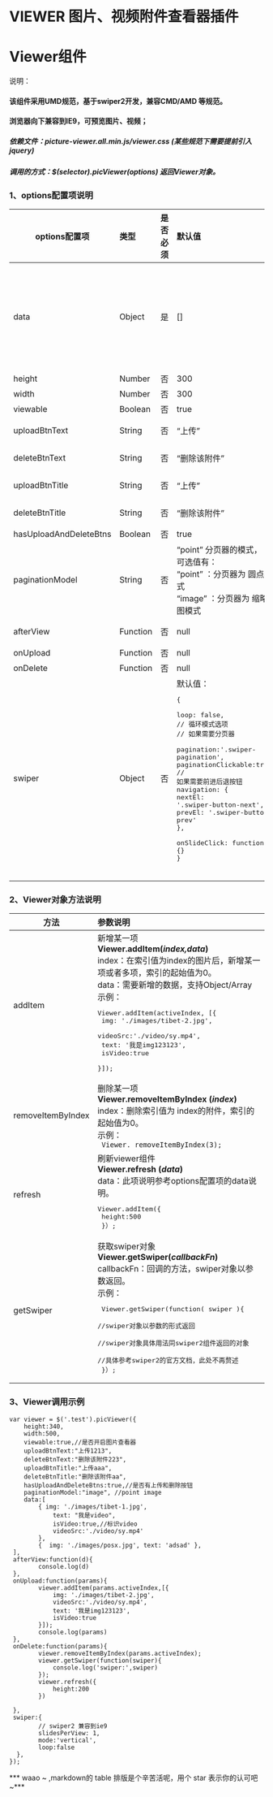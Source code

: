 # VIEWER 图片、视频附件查看器插件
# Viewer组件

说明：
#### 该组件采用UMD规范，基于swiper2开发，兼容CMD/AMD 等规范。
#### 浏览器向下兼容到IE9，可预览图片、视频；
##### 依赖文件：picture-viewer.all.min.js/viewer.css (某些规范下需要提前引入jquery)
##### 调用的方式：$(selector).picViewer(options) 返回Viewer对象。
### 1、options配置项说明
options配置项 | 类型	| 是否必须 | 默认值 | 参数说明
---|:--|:--|:--|:--
 data | Object| 是 | [] | 组件的数据源，如：<pre> [ <br>{img: ”../img/1.png”, text:”我是文字1” },  <br/>{ <br/> img:”../img/2.png”,  text:”我是文字2”,  <br/> isVideo:true, <br> videoSrc:”./video/sy.mp4” } <br>]</pre> 
 height | Number | 否 | 300 | 组件的高度值~
 width | Number | 否 | 300 | 组件的宽度值
 viewable | Boolean | 否 | true | 组件是否可点击打开大图预览
 uploadBtnText | String | 否 | “上传” | 上传按钮文字的内容【第一个按钮显示的文案】
 deleteBtnText | String | 否 | “删除该附件” | 删除按钮文字的内容【第二个按钮显示的文案】
 uploadBtnTitle | String | 否 | “上传” | 上传按钮的提示文字【第一个按钮显示的提示文案】
 deleteBtnTitle | String | 否 | “删除该附件” | 删除按钮的提示文字【第二个按钮显示的提示文案】
 hasUploadAndDeleteBtns | Boolean | 否 | true | 是否有 **上传**和 **删除** 按钮
 paginationModel | String | 否 | “point”	分页器的模式，<br/>可选值有：<br/>“point” ：分页器为 圆点模式 <br/>“image” ：分页器为 缩略图模式
 afterView | Function | 否 | null | 点击打开大图预览之后的回调方法，<br/>必须配合viewable为true时使用
 onUpload | Function | 否 | null | 点击上传按钮之后的回调 
 onDelete | Function | 否 | null | 点击删除按钮之后的回调
 swiper | Object | 否 | 默认值：<pre style="white-space:pre-wrap;">{ <br>loop: false, <br>// 循环模式选项  <br>// 如果需要分页器 <br>pagination:'.swiper-pagination',<br>paginationClickable:true, <br>// 如果需要前进后退按钮 <br>navigation: { <br>nextEl: '.swiper-button-next', <br>prevEl: '.swiper-button-prev' <br>}, <br>onSlideClick: function () {}<br>} </pre><br/> | 该配置项与swiper2的所有配置均一致，<br/>配置项比较多，<br>具体请查看swiper2的API文档， <br/>请自行百度搜索
				




### 2、Viewer对象方法说明

方法 | 参数说明
---|:--
 addItem | 新增某一项 <br> **Viewer.addItem(***index,data***)** <br>index：在索引值为index的图片后，新增某一项或者多项，索引的起始值为0。 <br> data：需要新增的数据，支持Object/Array <br>示例：<pre> Viewer.addItem(activeIndex, [{<br> img: './images/tibet-2.jpg',<br> videoSrc:'./video/sy.mp4',<br/> text: '我是img123123',<br> isVideo:true <br>}]);</pre> 
 removeItemByIndex | 删除某一项 <br> **Viewer.removeItemByIndex (***index***)** <br> index：删除索引值为 index的附件，索引的起始值为0。<br>示例：<br> ` Viewer. removeItemByIndex(3);`
 refresh | 刷新viewer组件 <br/> **Viewer.refresh (***data***)** <br/>data：此项说明参考options配置项的data说明。<br><pre> Viewer.addItem({<br/> height:500 <br/> }）;</pre> 
 getSwiper | 获取swiper对象 **Viewer.getSwiper(***callbackFn***)** <br/>callbackFn：回调的方法，swiper对象以参数返回。<br/>示例：<br/> <pre> Viewer.getSwiper(function( swiper ){<br/>   //swiper对象以参数的形式返回<br/>  //swiper对象具体用法同swiper2组件返回的对象<br>  //具体参考swiper2的官方文档，此处不再赘述<br> }）;</pre> 


### 3、Viewer调用示例
```
var viewer = $('.test').picViewer({
    height:340,
    width:500,
    viewable:true,//是否开启图片查看器
    uploadBtnText:"上传1213",
    deleteBtnText:"删除该附件223",
    uploadBtnTitle:"上传aaa",
    deleteBtnTitle:"删除该附件aa",
    hasUploadAndDeleteBtns:true,//是否有上传和删除按钮 
    paginationModel:"image", //point image
    data:[
        { img: './images/tibet-1.jpg',
            text: "我是video",
            isVideo:true,//标识video
            videoSrc:'./video/sy.mp4'
        },
        {  img: './images/posx.jpg', text: 'adsad' }, 
 ],
 afterView:function(d){
        console.log(d)
 },
 onUpload:function(params){
        viewer.addItem(params.activeIndex,[{
            img: './images/tibet-2.jpg',
            videoSrc:'./video/sy.mp4',
            text: '我是img123123',
            isVideo:true
        }]);
        console.log(params)
 },
 onDelete:function(params){
        viewer.removeItemByIndex(params.activeIndex);
        viewer.getSwiper(function(swiper){
            console.log('swiper:',swiper)
        });
        viewer.refresh({
            height:200
        })

 },
 swiper:{
        // swiper2 兼容到ie9
        slidesPerView: 1,
        mode:'vertical',
        loop:false
  },
});
```
*** waao ~ ,markdown的 table 排版是个辛苦活呢，用个 star 表示你的认可吧~***
